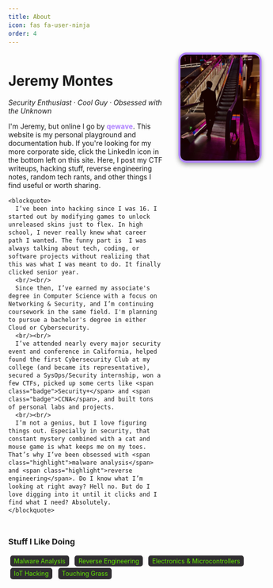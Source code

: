 ```yaml
---
title: About
icon: fas fa-user-ninja
order: 4
---
```


<style>
  .about-container {
    display: flex;
    flex-wrap: wrap;
    align-items: flex-start;
    justify-content: space-between;
    gap: 2rem;
    margin-bottom: 2rem;
  }

  .about-text {
    flex: 1 1 60%;
  }

  .about-image {
    flex: 1 1 30%;
    max-width: 260px;
  }

  .about-image img {
    width: 100%;
    border-radius: 16px;
    border: 4px solid #ae81ff;
    box-shadow: 0 4px 10px rgba(0,0,0,0.4);
  }

  .highlight {
    color: #ae81ff;
    font-weight: bold;
  }

  .badge {
    display: inline-block;
    background: #302e31;
    color: #62ea00;
    padding: 0.3em 0.6em;
    border-radius: 0.4em;
    font-size: 0.9em;
    margin: 0.1em 0.3em;
  }

  .section-title {
    color: #ae81ff;
    margin-top: 2rem;
  }
</style>

<div class="about-container">
  <div class="about-text">
    <h1><span>Jeremy Montes</span></h1>
      <p><em>Security Enthusiast  ·  Cool Guy  ·  Obsessed with the Unknown</em></p>
    <p>
      I'm Jeremy, but online I go by <span class="highlight">qewave</span>. This website is my personal playground and documentation hub. If you're looking for my more corporate side, click the LinkedIn icon in the bottom left on this site. Here, I post my CTF writeups, hacking stuff, reverse engineering notes, random tech rants, and other things I find useful or worth sharing.
    </p>

    <blockquote>
      I’ve been into hacking since I was 16. I started out by modifying games to unlock unreleased skins just to flex. In high school, I never really knew what career path I wanted. The funny part is  I was always talking about tech, coding, or software projects without realizing that this was what I was meant to do. It finally clicked senior year.
      <br/><br/>
      Since then, I’ve earned my associate's degree in Computer Science with a focus on Networking & Security, and I’m continuing coursework in the same field. I'm planning to pursue a bachelor's degree in either Cloud or Cybersecurity.
      <br/><br/>
      I’ve attended nearly every major security event and conference in California, helped found the first Cybersecurity Club at my college (and became its representative), secured a SysOps/Security internship, won a few CTFs, picked up some certs like <span class="badge">Security+</span> and <span class="badge">CCNA</span>, and built tons of personal labs and projects.
      <br/><br/>
      I’m not a genius, but I love figuring things out. Especially in security, that constant mystery combined with a cat and mouse game is what keeps me on my toes. That’s why I’ve been obsessed with <span class="highlight">malware analysis</span> and <span class="highlight">reverse engineering</span>. Do I know what I’m looking at right away? Hell no. But do I love digging into it until it clicks and I find what I need? Absolutely.
    </blockquote>
  </div>

  <div class="about-image">
    <img src="/assets/img/mev3.jpg" alt="Jeremy Montes" />
  </div>
</div>

### Stuff I Like Doing 
<div class="badge">Malware Analysis</div>
<div class="badge">Reverse Engineering</div>
<div class="badge">Electronics & Microcontrollers</div>
<div class="badge">IoT Hacking</div>
<div class="badge">Touching Grass</div>